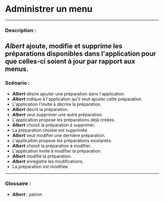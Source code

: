 # Administrer un menu

---

### Description :

***Albert*** ajoute, modifie et supprime les préparations disponibles dans l'application pour que celles-ci soient à jour par rapport aux menus.
---

### Scénario :

- ***Albert*** désire ajouter une préparation dans l'application.
- ***Albert*** indique à l'application qu'il veut ajouter cette préparation.
- L'application l'invite à décrire la préparation.
- ***Albert*** décrit la préparation.
- ***Albert*** veut supprimer une autre préparation.
- L'application propose les préparations déjà créées.
- ***Albert*** choisit la préparation à supprimer.
- La préparation choisie est supprimée.
- ***Albert*** veut modifier une dernière préparation.
- L'application propose les préparations existantes.
- ***Albert*** choisit la préparation à modifier.
- L'application invite à modifier la préparation.
- ***Albert*** modifie la préparation.
- ***Albert*** enregistre les modifications.
- La préparation est modifiée.

---

### Glossaire :

- ***Albert*** : patron
